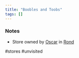 ```yaml
---
title: "Boobles and Toobs"
tags: []
---
```


### Notes
- Store owned by [Oscar](posts/NPCs/Oscar.md) in [Rond](posts/Places/Rond.md)

#stores #unvisited 